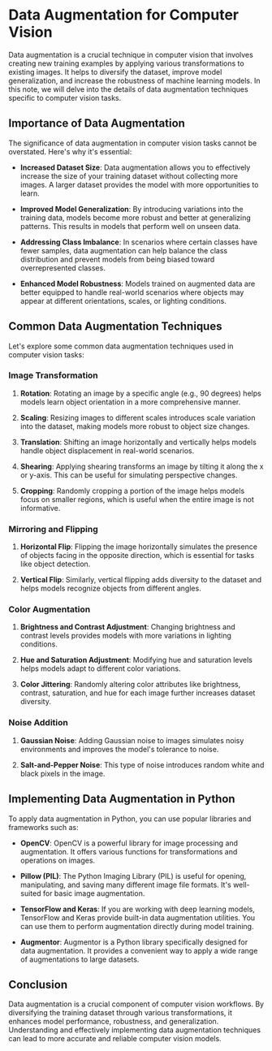 # Data Augmentation for Computer Vision

Data augmentation is a crucial technique in computer vision that involves creating new training examples by applying various transformations to existing images. It helps to diversify the dataset, improve model generalization, and increase the robustness of machine learning models. In this note, we will delve into the details of data augmentation techniques specific to computer vision tasks.

## Importance of Data Augmentation

The significance of data augmentation in computer vision tasks cannot be overstated. Here's why it's essential:

- **Increased Dataset Size**: Data augmentation allows you to effectively increase the size of your training dataset without collecting more images. A larger dataset provides the model with more opportunities to learn.

- **Improved Model Generalization**: By introducing variations into the training data, models become more robust and better at generalizing patterns. This results in models that perform well on unseen data.

- **Addressing Class Imbalance**: In scenarios where certain classes have fewer samples, data augmentation can help balance the class distribution and prevent models from being biased toward overrepresented classes.

- **Enhanced Model Robustness**: Models trained on augmented data are better equipped to handle real-world scenarios where objects may appear at different orientations, scales, or lighting conditions.

## Common Data Augmentation Techniques

Let's explore some common data augmentation techniques used in computer vision tasks:

### Image Transformation

1. **Rotation**: Rotating an image by a specific angle (e.g., 90 degrees) helps models learn object orientation in a more comprehensive manner.

2. **Scaling**: Resizing images to different scales introduces scale variation into the dataset, making models more robust to object size changes.

3. **Translation**: Shifting an image horizontally and vertically helps models handle object displacement in real-world scenarios.

4. **Shearing**: Applying shearing transforms an image by tilting it along the x or y-axis. This can be useful for simulating perspective changes.

5. **Cropping**: Randomly cropping a portion of the image helps models focus on smaller regions, which is useful when the entire image is not informative.

### Mirroring and Flipping

1. **Horizontal Flip**: Flipping the image horizontally simulates the presence of objects facing in the opposite direction, which is essential for tasks like object detection.

2. **Vertical Flip**: Similarly, vertical flipping adds diversity to the dataset and helps models recognize objects from different angles.

### Color Augmentation

1. **Brightness and Contrast Adjustment**: Changing brightness and contrast levels provides models with more variations in lighting conditions.

2. **Hue and Saturation Adjustment**: Modifying hue and saturation levels helps models adapt to different color variations.

3. **Color Jittering**: Randomly altering color attributes like brightness, contrast, saturation, and hue for each image further increases dataset diversity.

### Noise Addition

1. **Gaussian Noise**: Adding Gaussian noise to images simulates noisy environments and improves the model's tolerance to noise.

2. **Salt-and-Pepper Noise**: This type of noise introduces random white and black pixels in the image.

## Implementing Data Augmentation in Python

To apply data augmentation in Python, you can use popular libraries and frameworks such as:

- **OpenCV**: OpenCV is a powerful library for image processing and augmentation. It offers various functions for transformations and operations on images.

- **Pillow (PIL)**: The Python Imaging Library (PIL) is useful for opening, manipulating, and saving many different image file formats. It's well-suited for basic image augmentation.

- **TensorFlow and Keras**: If you are working with deep learning models, TensorFlow and Keras provide built-in data augmentation utilities. You can use them to perform augmentation directly during model training.

- **Augmentor**: Augmentor is a Python library specifically designed for data augmentation. It provides a convenient way to apply a wide range of augmentations to large datasets.

## Conclusion

Data augmentation is a crucial component of computer vision workflows. By diversifying the training dataset through various transformations, it enhances model performance, robustness, and generalization. Understanding and effectively implementing data augmentation techniques can lead to more accurate and reliable computer vision models.
